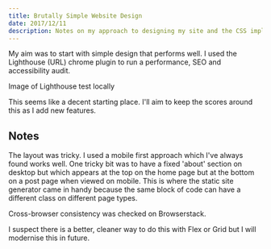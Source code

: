 ```yaml
---
title: Brutally Simple Website Design
date: 2017/12/11
description: Notes on my approach to designing my site and the CSS implementation.
---
```

My aim was to start with simple design that performs well. I used the Lighthouse (URL) chrome plugin to run a performance, SEO and accessibility audit.

Image of Lighthouse test locally 

This seems like a decent starting place. I'll aim to keep the scores around this as I add new features.

## Notes

The layout was tricky. I used a mobile first approach which I've always found works well. One tricky bit was to have a fixed 'about' section on desktop but which appears at the top on the home page but at the bottom on a post page when viewed on mobile. This is where the static site generator came in handy because the same block of code can have a different class on different page types.

Cross-browser consistency was checked on Browserstack.

I suspect there is a better, cleaner way to do this with Flex or Grid but I will modernise this in future. 